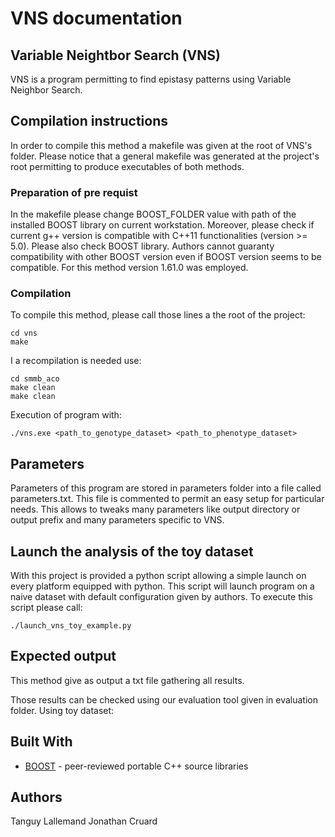 # VNS documentation
## Variable Neightbor Search (VNS)
VNS is a program permitting to find epistasy patterns using Variable Neighbor Search.

## Compilation instructions
In order to compile this method a makefile was given at the root of VNS's folder. Please notice that a general makefile was generated at the project's root permitting to produce executables of both methods.
### Preparation of pre requist
In the makefile please change BOOST_FOLDER value with path of the installed BOOST library on current workstation.
Moreover, please check if current g++ version is compatible with C++11 functionalities (version >= 5.0). Please also check BOOST library. Authors cannot guaranty compatibility with other BOOST version even if BOOST version seems to be compatible. For this method version 1.61.0 was employed.
### Compilation
To compile this method, please call those lines a the root of the project:

    cd vns
    make

I a recompilation is needed use:

    cd smmb_aco
    make clean
    make clean

Execution of program with:

    ./vns.exe <path_to_genotype_dataset> <path_to_phenotype_dataset>

## Parameters
Parameters of this program are stored in parameters folder into a file called parameters.txt. This file is commented to permit an easy setup for particular needs. This allows to tweaks many parameters like output directory or output prefix and many parameters specific to VNS.
## Launch the analysis of the toy dataset
With this project is provided a python script allowing a simple launch on every platform equipped with python. This script will launch program on a naive dataset with default configuration given by authors.
To execute this script please call:

    ./launch_vns_toy_example.py

## Expected output
This method give as output a txt file gathering all results.
<!-- TODO mettre ce qu on attend -->
Those results can be checked using our evaluation tool given in evaluation folder.
Using toy dataset:
<!-- TODO mettre ce qu on attend -->

## Built With
-   [BOOST](https://www.boost.org/) - peer-reviewed portable C++ source libraries

## Authors
Tanguy Lallemand
Jonathan Cruard

